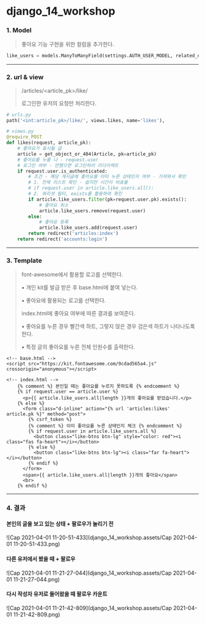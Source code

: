 # django_14_workshop





### 1. Model

> 좋아요 기능 구현을 위한 컬럼을 추가한다.

``` python
like_users = models.ManyToManyField(settings.AUTH_USER_MODEL, related_name='like_articles')
```



___



### 2. url & view

> /articles/<article_pk>/like/
>
>  로그인한 유저의 요청만 처리한다.

``` python
# urls.py
path('<int:article_pk>/like/', views.likes, name='likes'),
```

```python
# views.py
@require_POST
def likes(request, article_pk):
    # 좋아요가 표시될 글
    article = get_object_or_404(Article, pk=article_pk)
    # 좋아요를 누를 나 - request.user
    # 로그인 여부 - 안했으면 로그인하러 리다이렉트
    if request.user.is_authenticated:
        # 조건 - 해당 게시글에 좋아요를 이미 누른 상태인지 여부 - 가져와서 확인
        # 1. 전체 리스트 확인 - 쉽지만 시간이 비효율
        # if request.user in article.like_users.all():
        # 2. 쿼리셋 필터, exists를 활용하여 확인
        if article.like_users.filter(pk=request.user.pk).exists():
            # 좋아요 취소
            article.like_users.remove(request.user)
        else:
            # 좋아요 등록
            article.like_users.add(request.user)
        return redirect('articles:index')
    return redirect('accounts:login')
```



___



### 3. Template

> font-awesome에서 활용할 로고를 선택한다.
>
> ▪ 개인 kit를 발급 받은 후 base.html에 붙여 넣는다.
>
> ▪ 좋아요에 활용되는 로고를 선택한다.
>
> index.html에 좋아요 여부에 따른 결과를 보여준다.
>
> ▪ 좋아요를 누른 경우 빨간색 하트, 그렇지 않은 경우 검은색 하트가 나타나도록 한다.
>
> ▪ 특정 글의 좋아요를 누른 전체 인원수를 출력한다.

``` django
<!-- base.html -->
<script src="https://kit.fontawesome.com/9cdad565a4.js" crossorigin="anonymous"></script>
```

```django
<!-- index.html --> 
	{% comment %} 본인일 때는 좋아요를 누르지 못하도록 {% endcomment %}
    {% if request.user == article.user %}
      <p>{{ article.like_users.all|length }}개의 좋아요를 받았습니다.</p>
    {% else %}
      <form class="d-inline" action="{% url 'articles:likes' article.pk %}" method="post"> 
        {% csrf_token %}
        {% comment %} 이미 좋아요를 누른 상태인지 체크 {% endcomment %}
        {% if request.user in article.like_users.all %}
          <button class="like-btns btn-lg" style="color: red"><i class="fas fa-heart"></i></button>
        {% else %}
          <button class="like-btns btn-lg"><i class="far fa-heart"></i></button>
        {% endif %}
      </form>
      <span>{{ article.like_users.all|length }}개의 좋아요</span>
      <br>
    {% endif %}
```



___



### 4. 결과

#### 본인의 글을 보고 있는 상태 + 팔로우가 눌리기 전

![Cap 2021-04-01 11-20-51-433](django_14_workshop.assets/Cap 2021-04-01 11-20-51-433.png)

#### 다른 유저에서 봤을 때 + 팔로우 

![Cap 2021-04-01 11-21-27-044](django_14_workshop.assets/Cap 2021-04-01 11-21-27-044.png)

#### 다시 작성자 유저로 들어왔을 때 팔로우 카운트

![Cap 2021-04-01 11-21-42-809](django_14_workshop.assets/Cap 2021-04-01 11-21-42-809.png)

